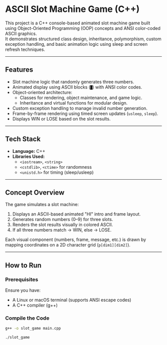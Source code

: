 # ASCII Slot Machine Game (C++)

This project is a C++ console-based animated slot machine game built using Object-Oriented Programming (OOP) concepts and ANSI color-coded ASCII graphics.  
It demonstrates structured class design, inheritance, polymorphism, custom exception handling, and basic animation logic using sleep and screen refresh techniques.

---

## Features

- Slot machine logic that randomly generates three numbers.
- Animated display using ASCII blocks (`█`) with ANSI color codes.
- Object-oriented architecture:
  - Classes for rendering, object maintenance, and game logic.
  - Inheritance and virtual functions for modular design.
- Custom exception handling to manage invalid number generation.
- Frame-by-frame rendering using timed screen updates (`usleep`, `sleep`).
- Displays WIN or LOSE based on the slot results.

---

## Tech Stack

- **Language:** C++  
- **Libraries Used:**
  - `<iostream>`, `<string>`
  - `<cstdlib>`, `<ctime>` for randomness
  - `<unistd.h>` for timing (sleep/usleep)

---

## Concept Overview

The game simulates a slot machine:
1. Displays an ASCII-based animated "HI" intro and frame layout.
2. Generates random numbers (0–9) for three slots.
3. Renders the slot results visually in colored ASCII.
4. If all three numbers match → WIN, else → LOSE.

Each visual component (numbers, frame, message, etc.) is drawn by mapping coordinates on a 2D character grid (`p[dim1][dim2]`).

---

## How to Run

### Prerequisites
Ensure you have:
- A Linux or macOS terminal (supports ANSI escape codes)
- A C++ compiler (g++)

### Compile the Code

```bash
g++ -o slot_game main.cpp

./slot_game

